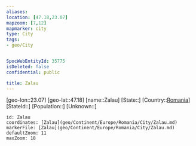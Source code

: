 ```yaml
---
aliases: 
location: [47.18,23.07]
mapzoom: [7,12] 
mapmarker: city 
type: City
tags:
- geo/City


SpocWebEntityId: 35775
isDeleted: false
confidential: public

title: Zalau
---
```

[geo-lon::23.07]
[geo-lat::47.18]
[name::Zalau]
[State::]
[Country::[Romania](geo/Continent/Europe/Romania.md)]
[StateId::]
[Population::]
[Unknown::]


```leaflet
id: Zalau
coordinates: [Zalau](geo/Continent/Europe/Romania/City/Zalau.md)
markerFile: [Zalau](geo/Continent/Europe/Romania/City/Zalau.md)
defaultZoom: 11 
maxZoom: 18
```


